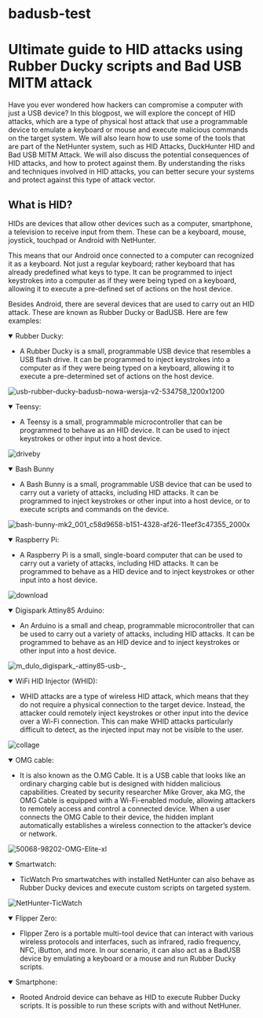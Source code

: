 # badusb-test

# Ultimate guide to HID attacks using Rubber Ducky scripts and Bad USB MITM attack

Have you ever wondered how hackers can compromise a computer with just a USB device? In this blogpost, we will explore the concept of HID attacks, which are a type of physical host attack that use a programmable device to emulate a keyboard or mouse and execute malicious commands on the target system. We will also learn how to use some of the tools that are part of the NetHunter system, such as HID Attacks, DuckHunter HID and Bad USB MITM Attack. We will also discuss the potential consequences of HID attacks, and how to protect against them. By understanding the risks and techniques involved in HID attacks, you can better secure your systems and protect against this type of attack vector.


## What is HID?

HIDs are devices that allow other devices such as a computer, smartphone, a television to receive input from them. These can be a keyboard, mouse, joystick, touchpad or Android with NetHunter.

This means that our Android once connected to a computer can recognized it as a keyboard. Not just a regular keyboard; rather keyboard that has already predefined what keys to type. It can be programmed to inject keystrokes into a computer as if they were being typed on a keyboard, allowing it to execute a pre-defined set of actions on the host device.

Besides Android, there are several devices that are used to carry out an HID attack. These are known as Rubber Ducky or BadUSB. Here are few examples:


<details open>
    <summary>Rubber Ducky:</summary>
    <ul>
        <li>A Rubber Ducky is a small, programmable USB device that resembles a USB flash drive. It can be programmed to inject keystrokes into a computer as if they were being typed on a keyboard, allowing it to execute a pre-determined set of actions on the host device.</li>
    </ul>
 </details>
 
![usb-rubber-ducky-badusb-nowa-wersja-v2-534758_1200x1200](https://github.com/MMVonnSeek/badusb-test/assets/89359847/c0769d0a-8897-4578-a458-995272d3ce48)

<details open>
    <summary>Teensy:</summary>
    <ul>
        <li>A Teensy is a small, programmable microcontroller that can be programmed to behave as an HID device. It can be used to inject keystrokes or other input into a host device.</li>
    </ul>
 </details>

![driveby](https://github.com/MMVonnSeek/badusb-test/assets/89359847/97aa802e-107d-4d3b-bfaa-0a619827c26b)


 <details open>
    <summary>Bash Bunny</summary>
    <ul>
        <li>A Bash Bunny is a small, programmable USB device that can be used to carry out a variety of attacks, including HID attacks. It can be programmed to inject keystrokes or other input into a host device, or to execute scripts and commands on the device.</li>
    </ul>
 </details>

![bash-bunny-mk2_001_c58d9658-b151-4328-af26-11eef3c47355_2000x](https://github.com/MMVonnSeek/badusb-test/assets/89359847/acdc7bd9-8d3d-4517-b048-a43cd7490d77)


 <details open>
    <summary>Raspberry Pi:</summary>
    <ul>
        <li> A Raspberry Pi is a small, single-board computer that can be used to carry out a variety of attacks, including HID attacks. It can be programmed to behave as a HID device and to inject keystrokes or other input into a host device.</li>
    </ul>
 </details>

![download](https://github.com/MMVonnSeek/badusb-test/assets/89359847/0354432f-053f-468c-9461-d95cf7cfb2e3)


 <details open>
    <summary>Digispark Attiny85 Arduino:</summary>
    <ul>
        <li>An Arduino is a small and cheap, programmable microcontroller that can be used to carry out a variety of attacks, including HID attacks. It can be programmed to behave as an HID device and to inject keystrokes or other input into a host device.</li>
    </ul>
 </details>

![m_dulo_digispark_-_attiny85_-_usb_-_](https://github.com/MMVonnSeek/badusb-test/assets/89359847/662cbbbf-6589-451b-ab78-a6427bee3944)


 <details open>
    <summary>WiFi HID Injector (WHID):</summary>
    <ul>
        <li>WHID attacks are a type of wireless HID attack, which means that they do not require a physical connection to the target device. Instead, the attacker could remotely inject keystrokes or other input into the device over a Wi-Fi connection. This can make WHID attacks particularly difficult to detect, as the injected input may not be visible to the user.</li>
    </ul>
 </details>

![collage](https://github.com/MMVonnSeek/badusb-test/assets/89359847/4f0cc29d-40e9-472e-8baf-0e26aa9b697d)


 <details open>
    <summary>OMG cable:</summary>
    <ul>
        <li>It is also known as the O.MG Cable. It is a USB cable that looks like an ordinary charging cable but is designed with hidden malicious capabilities. Created by security researcher Mike Grover, aka MG, the OMG Cable is equipped with a Wi-Fi-enabled module, allowing attackers to remotely access and control a connected device. When a user connects the OMG Cable to their device, the hidden implant automatically establishes a wireless connection to the attacker’s device or network.</li>
    </ul>
 </details>

![50068-98202-OMG-Elite-xl](https://github.com/MMVonnSeek/badusb-test/assets/89359847/0cd71395-47fd-4d1f-b375-4fab9b2ac881)


 <details open>
    <summary>Smartwatch:</summary>
    <ul>
        <li>TicWatch Pro smartwatches with installed NetHunter can also behave as Rubber Ducky devices and execute custom scripts on targeted system.</li>
    </ul>
 </details>

![NetHunter-TicWatch](https://github.com/MMVonnSeek/badusb-test/assets/89359847/b07abdb9-9724-4041-bd9c-7d0066d01a65)


  <details open>
    <summary>Flipper Zero:</summary>
    <ul>
        <li>Flipper Zero is a portable multi-tool device that can interact with various wireless protocols and interfaces, such as infrared, radio frequency, NFC, iButton, and more. In our scenario, it can also act as a BadUSB device by emulating a keyboard or a mouse and run Rubber Ducky scripts.</li>
    </ul>
 </details>



 <details open>
    <summary>Smartphone:</summary>
    <ul>
        <li>Rooted Android device can behave as HID to execute Rubber Ducky scripts. It is possible to run these scripts with and without NetHuner.</li>
    </ul>
 </details>
